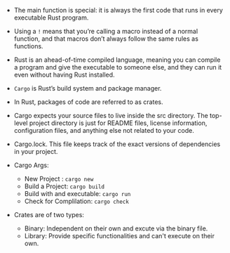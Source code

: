 * The main function is special: it is always the first code that runs in every executable Rust program. 
* Using a `!` means that you’re calling a macro instead of a normal function, and that macros don’t always follow the same rules as functions.
* Rust is an ahead-of-time compiled language, meaning you can compile a program and give the executable to someone else, and they can run it even without having Rust installed. 
* `Cargo` is Rust’s build system and package manager. 
* In Rust, packages of code are referred to as crates. 
* Cargo expects your source files to live inside the src directory. The top-level project directory is just for README files, license information, configuration files, and anything else not related to your code.
* Cargo.lock. This file keeps track of the exact versions of dependencies in your project. 
* Cargo Args:
  * New Project : `cargo new`
  * Build a Project: `cargo build`
  * Build with and executable: `cargo run`
  * Check for Complilation: `cargo check`

* Crates are of two types: 
  * Binary: Independent on their own and excute via the binary file.
  * Library: Provide specific functionalities and can't execute on their own.